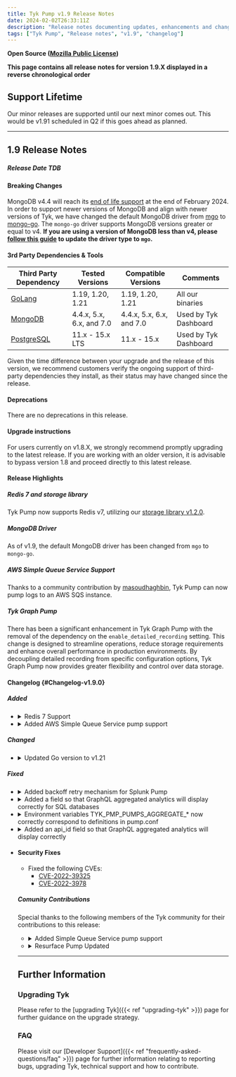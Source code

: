 ```yaml
---
title: Tyk Pump v1.9 Release Notes
date: 2024-02-02T26:33:11Z
description: "Release notes documenting updates, enhancements and changes for Tyk Pump versions within the 1.9.X series."
tags: ["Tyk Pump", "Release notes", "v1.9", "changelog"]
---
```


****Open Source** ([Mozilla Public License](https://github.com/TykTechnologies/tyk/blob/master/LICENSE.md))**

**This page contains all release notes for version 1.9.X displayed in a reverse chronological order**

## Support Lifetime
Our minor releases are supported until our next minor comes out. This would be v1.91 scheduled in Q2 if this goes ahead as planned.

---

## 1.9 Release Notes

<!-- Release date will be changed once we do the release -->
##### Release Date TDB

#### Breaking Changes

MongoDB v4.4 will reach its [end of life support](https://www.mongodb.com/legal/support-policy/lifecycles) at the end of February 2024. In order to support newer versions of MongoDB and align with newer versions of Tyk, we have changed the default MongoDB driver from [mgo](https://github.com/go-mgo/mgo) to [mongo-go](https://github.com/mongodb/mongo-go-driver). The `mongo-go` driver supports MongoDB versions greater or equal to v4. **If you are using a version of MongoDB less than v4, please [follow this guide](https://github.com/TykTechnologies/tyk-pump#driver-type) to update the driver type to `mgo`.**


#### 3rd Party Dependencies & Tools

| Third Party Dependency                                     | Tested Versions        | Compatible Versions    | Comments | 
| ---------------------------------------------------------- | ---------------------- | ---------------------- | -------- | 
| [GoLang](https://go.dev/dl/)                               | 1.19, 1.20, 1.21       | 1.19, 1.20, 1.21       | All our binaries| 
| [MongoDB](https://www.mongodb.com/try/download/community)  | 4.4.x, 5.x, 6.x, and 7.0  | 4.4.x, 5.x, 6.x, and 7.0 | Used by Tyk Dashboard | 
| [PostgreSQL](https://www.postgresql.org/download/)         | 11.x - 15.x LTS        | 11.x - 15.x            | Used by Tyk Dashboard | 

Given the time difference between your upgrade and the release of this version, we recommend customers verify the ongoing support of third-party dependencies they install, as their status may have changed since the release.

#### Deprecations

There are no deprecations in this release.

#### Upgrade instructions

For users currently on v1.8.X, we strongly recommend promptly upgrading to the latest release. If you are working with an older version, it is advisable to bypass version 1.8 and proceed directly to this latest release.


#### Release Highlights

##### Redis 7 and storage library

Tyk Pump now supports Redis v7, utilizing our [storage library v1.2.0](https://github.com/TykTechnologies/storage).

##### MongoDB Driver

As of v1.9, the default MongoDB driver has been changed from `mgo` to `mongo-go`.

##### AWS Simple Queue Service Support

Thanks to a community contribution by [masoudhaghbin](https://github.com/masoudhaghbin), Tyk Pump can now pump logs to an AWS SQS instance.

##### Tyk Graph Pump

There has been a significant enhancement in Tyk Graph Pump with the removal of the dependency on the `enable_detailed_recording` setting. This change is designed to streamline operations, reduce storage requirements and enhance overall performance in production environments. By decoupling detailed recording from specific configuration options, Tyk Graph Pump now provides greater flexibility and control over data storage.

<!--
#### Downloads - will change once we do the release
- <<[Docker Image](https://hub.docker.com/r/tykio/tyk-pump-docker-pub)>>
- <<Helm charts links>>
- <<source code tarball for oss projects>>
-->

#### Changelog {#Changelog-v1.9.0}

##### Added

<ul>
<li>
<details>
<summary>Redis 7 Support</summary>

Tyk Pump now support Redis v7 utilizing our [storage library v1.2.0](https://github.com/TykTechnologies/storage). Please follow [this guide](https://github.com/asdf) to set up an SQS pump.
</details>
</li>
<li>
<details>
<summary>Added AWS Simple Queue Service pump support</summary>

Pump can now send logs to an Amazon SQS instance. This was a [community contribution](https://github.com/TykTechnologies/tyk-pump/pull/740) co-authored by [masoudhaghbin](https://github.com/masoudhaghbin). Please follow [this guide](https://github.com/tyk-pump#SQS-config) to set up an SQS pump.
</details>

</li>
</ul>

##### Changed

<ul>
<li>
<details>
<summary>Updated Go version to v1.21</summary>


Tyk Pump now uses Go v1.21
</details>
</li>
</ul>
 
##### Fixed

<ul>
<li>
<details>
<summary>Added backoff retry mechanism for Splunk Pump</summary>

Tyk Pump now has an expotential backoff retry mechanism for sending logs to Splunk. This mechanism mitigates the chance of losing logs if Pump should fail to send logs to Splunk. This fixes a bug where Splunk responses were not being checked correctly and fixes a bug where Pump was not closing connections after receiving responses.
</details>
</li><li>
<details>
<summary>Added a field so that GraphQL aggregated analytics will display correctly for SQL databases</summary>

For SQL databases, the GraphQL aggregated analytics record will now have a new `api_value` field so that analytics will be shown in the Dashboard correctly.
</details>
</li>
<li>
<details>
<summary>Environment variables TYK_PMP_PUMPS_AGGREGATE_* now correctly correspond to definitions in pump.conf</summary>

Fixed a bug where any `TYK_PMP_PUMPS_AGGREGATE_*` environment variables didn't correctly correspond to definitions in the pump.conf file.
</details>
</li><li>
<details>
<summary>Added an api_id field so that GraphQL aggregated analytics will display correctly</summary>

For SQL databases, the GraphQL aggregated analytics record will now have a new `api_id` field so that analytics will be shown in the Dashboard correctly.
</details>
</li>

<li>


#### Security Fixes

- Fixed the following CVEs:
  - [CVE-2022-39325](https://nvd.nist.gov/vuln/detail/CVE-2023-39325)
  - [CVE-2022-3978](https://nvd.nist.gov/vuln/detail/CVE-2023-3978)
    
##### Comunity Contributions

Special thanks to the following members of the Tyk community for their contributions to this release:

<ul>
<li>
<details>
<summary>Added Simple Queue Service pump support</summary>

Pump can now [send logs](https://github.com/TykTechnologies/tyk-pump/pull/740) to an Amazon SQS instance. 
Thanks to [masoudhaghbin](https://github.com/masoudhaghbin) for creating this pump. Please follow [this guide](https://github.com/asdf) to set up an SQS pump.
</details>

</li>

<li>
<details>
<summary>Resurface Pump Updated</summary>

The Resurface Pump has been updated with the [following improvements](https://github.com/TykTechnologies/tyk-pump/pull/731).
  
- Upgrade `logger-go` dependency to version 3.3.1, which includes improvements in goroutine management, as well as a new `Stop` method for graceful shutdown.
- Add support for async data writing, by adding a bounded channel to buffer data records and process them concurrently in the background.
- Add `Shutdown` method for graceful shutdown of `ResurfacePump` backend.

Thanks to community member [Ramón Márquez](https://github.com/monrax) for updating this pump.
</details>
</li>
</ul>

---

## Further Information

### Upgrading Tyk
Please refer to the [upgrading Tyk]({{< ref "upgrading-tyk" >}}) page for further guidance on the upgrade strategy.

### FAQ
Please visit our [Developer Support]({{< ref "frequently-asked-questions/faq" >}}) page for further information relating to reporting bugs, upgrading Tyk, technical support and how to contribute.